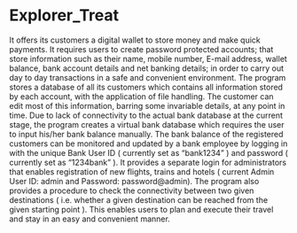 # Explorer_Treat
It offers its customers a digital wallet to store money and make quick payments. It requires users to create password protected accounts; that store information such as their name, mobile number, E-mail address, wallet balance, bank account details and net banking details; in order to carry out day to day transactions in a safe and convenient environment. The program stores a database of all its customers which contains all information stored by each account, with the application of file handling. The customer can edit most of this information, barring some invariable details, at any point in time. Due to lack of connectivity to the actual bank database at the current stage, the program creates a virtual bank database which requires the user to input his/her bank balance manually. The bank balance of the registered customers can be monitored and updated by a bank employee by logging in with the unique Bank User ID ( currently set as “bank1234” ) and password ( currently set as “1234bank” ). It provides a separate login for administrators that enables  registration of new flights, trains and hotels ( current Admin User ID: admin and Password: password@admin). The program also provides a procedure to check the connectivity between two given destinations ( i.e. whether a given destination can be reached from the given starting point ). This enables users to plan and execute their travel and stay in an easy and convenient manner. 

